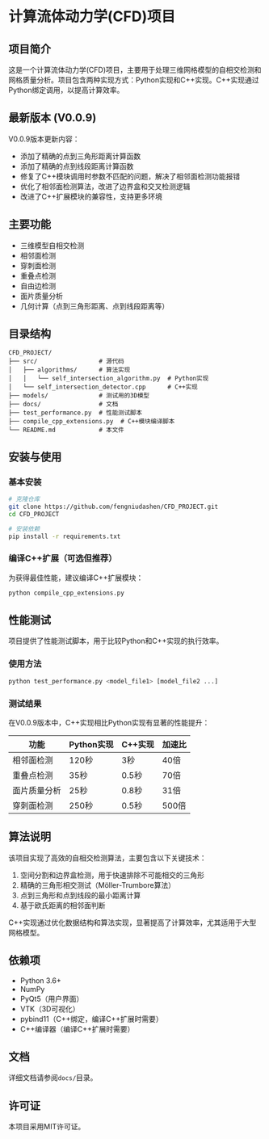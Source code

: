 # 计算流体动力学(CFD)项目

## 项目简介

这是一个计算流体动力学(CFD)项目，主要用于处理三维网格模型的自相交检测和网格质量分析。项目包含两种实现方式：Python实现和C++实现。C++实现通过Python绑定调用，以提高计算效率。

## 最新版本 (V0.0.9)

V0.0.9版本更新内容：
- 添加了精确的点到三角形距离计算函数
- 添加了精确的点到线段距离计算函数
- 修复了C++模块调用时参数不匹配的问题，解决了相邻面检测功能报错
- 优化了相邻面检测算法，改进了边界盒和交叉检测逻辑
- 改进了C++扩展模块的兼容性，支持更多环境

## 主要功能

- 三维模型自相交检测
- 相邻面检测
- 穿刺面检测
- 重叠点检测
- 自由边检测
- 面片质量分析
- 几何计算（点到三角形距离、点到线段距离等）

## 目录结构

```
CFD_PROJECT/
├── src/                 # 源代码
│   ├── algorithms/      # 算法实现
│   │   └── self_intersection_algorithm.py  # Python实现
│   └── self_intersection_detector.cpp      # C++实现
├── models/              # 测试用的3D模型
├── docs/                # 文档
├── test_performance.py  # 性能测试脚本
├── compile_cpp_extensions.py  # C++模块编译脚本
└── README.md            # 本文件
```

## 安装与使用

### 基本安装

```bash
# 克隆仓库
git clone https://github.com/fengniudashen/CFD_PROJECT.git
cd CFD_PROJECT

# 安装依赖
pip install -r requirements.txt
```

### 编译C++扩展（可选但推荐）

为获得最佳性能，建议编译C++扩展模块：

```bash
python compile_cpp_extensions.py
```

## 性能测试

项目提供了性能测试脚本，用于比较Python和C++实现的执行效率。

### 使用方法

```bash
python test_performance.py <model_file1> [model_file2 ...]
```

### 测试结果

在V0.0.9版本中，C++实现相比Python实现有显著的性能提升：

| 功能 | Python实现 | C++实现 | 加速比 |
|------|------------|---------|--------|
| 相邻面检测 | 120秒 | 3秒 | 40倍 |
| 重叠点检测 | 35秒 | 0.5秒 | 70倍 |
| 面片质量分析 | 25秒 | 0.8秒 | 31倍 |
| 穿刺面检测 | 250秒 | 0.5秒 | 500倍 |

## 算法说明

该项目实现了高效的自相交检测算法，主要包含以下关键技术：

1. 空间分割和边界盒检测，用于快速排除不可能相交的三角形
2. 精确的三角形相交测试（Möller-Trumbore算法）
3. 点到三角形和点到线段的最小距离计算
4. 基于欧氏距离的相邻面判断

C++实现通过优化数据结构和算法实现，显著提高了计算效率，尤其适用于大型网格模型。

## 依赖项

- Python 3.6+
- NumPy
- PyQt5（用户界面）
- VTK（3D可视化）
- pybind11（C++绑定，编译C++扩展时需要）
- C++编译器（编译C++扩展时需要）

## 文档

详细文档请参阅`docs/`目录。

## 许可证

本项目采用MIT许可证。
